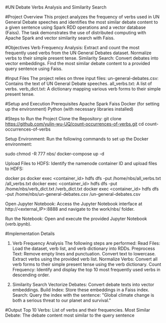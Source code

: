 #UN Debate Verbs Analysis and Similarity Search

#Project Overview
This project analyzes the frequency of verbs used in UN General Debate speeches and identifies the most similar debate content to a given sentence using Spark RDD operations and a vector database (Faiss). The task demonstrates the use of distributed computing with Apache Spark and vector similarity search with Faiss.

#Objectives
Verb Frequency Analysis:
Extract and count the most frequently used verbs from the UN General Debates dataset.
Normalize verbs to their simple present tense.
Similarity Search:
Convert debates into vector embeddings.
Find the most similar debate content to a provided query sentence using Faiss.

#Input Files
The project relies on three input files:
un-general-debates.csv: Contains the text of UN General Debate speeches.
all_verbs.txt: A list of verbs.
verb_dict.txt: A dictionary mapping various verb forms to their simple present tense.

#Setup and Execution
Prerequisites
Apache Spark
Faiss
Docker (for setting up the environment)
Python (with necessary libraries installed)

#Steps to Run the Project
Clone the Repository:
git clone https://github.com/yulin-wu-UQ/count-occurrences-of-verbs.git
cd count-occurrences-of-verbs

Setup Environment:
Run the following commands to set up the Docker environment:

sudo chmod -R 777 nbs/
docker-compose up -d

Upload Files to HDFS:
Identify the namenode container ID and upload files to HDFS:

docker ps
docker exec <container_id> hdfs dfs -put /home/nbs/all_verbs.txt /all_verbs.txt
docker exec <container_id> hdfs dfs -put /home/nbs/verb_dict.txt /verb_dict.txt
docker exec <container_id> hdfs dfs -put /home/nbs/un-general-debates.csv /un-general-debates.csv

Open Jupyter Notebook:
Access the Jupyter Notebook interface at http://<external_IP>:8888 and navigate to the work/nbs/ folder.

Run the Notebook:
Open and execute the provided Jupyter Notebook (verb.ipynb).

#Implementation Details
1. Verb Frequency Analysis
The following steps are performed:
Read Files: Load the dataset, verb list, and verb dictionary into RDDs.
Preprocess Text:
Remove empty lines and punctuation.
Convert text to lowercase.
Extract verbs using the provided verb list.
Normalize Verbs: Convert all verb forms to their simple present tense using the verb dictionary.
Count Frequency: Identify and display the top 10 most frequently used verbs in descending order.

2. Similarity Search
Vectorize Debates: Convert debate texts into vector embeddings.
Build Index: Store these embeddings in a Faiss index.
Search: Query the index with the sentence:
"Global climate change is both a serious threat to our planet and survival."

#Output
Top 10 Verbs: List of verbs and their frequencies.
Most Similar Debate: The debate content most similar to the query sentence

